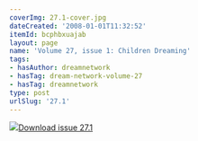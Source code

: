 ```yaml
---
coverImg: 27.1-cover.jpg
dateCreated: '2008-01-01T11:32:52'
itemId: bcphbxuajab
layout: page
name: 'Volume 27, issue 1: Children Dreaming'
tags:
- hasAuthor: dreamnetwork
- hasTag: dream-network-volume-27
- hasTag: dreamnetwork
type: post
urlSlug: '27.1'
---
```

<img class="card-journal-img" src="../images/27.1-rect.jpg"/><a href="../files/pdfs/Volume_27/27.1_childrens_dreams.pdf" download="">Download issue 27.1</a>